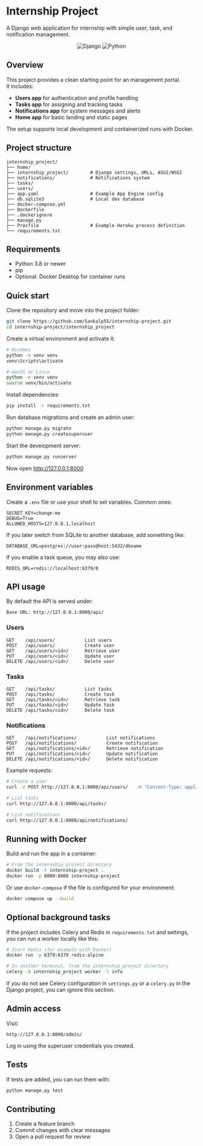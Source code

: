 # Internship Project

A Django web application for internship with simple user, task, and notification management.

<p align="center">
  <img alt="Django" src="https://img.shields.io/badge/Django-Framework-informational">
  <img alt="Python" src="https://img.shields.io/badge/Python-3.8%2B-blue">
  
</p>

## Overview

This project provides a clean starting point for an management portal.  
It includes:

- **Users app** for authentication and profile handling  
- **Tasks app** for assigning and tracking tasks  
- **Notifications app** for system messages and alerts  
- **Home app** for basic landing and static pages  

The setup supports local development and containerized runs with Docker.

## Project structure

```
internship_project/
├── home/
├── internship_project/        # Django settings, URLs, ASGI/WSGI
├── notifications/             # Notifications system
├── tasks/
├── users/
├── app.yaml                   # Example App Engine config
├── db.sqlite3                 # Local dev database
├── docker-compose.yml
├── Dockerfile
├── .dockerignore
├── manage.py
├── Procfile                   # Example Heroku process definition
└── requirements.txt
```

## Requirements

- Python 3.8 or newer  
- pip  
- Optional: Docker Desktop for container runs  

## Quick start

Clone the repository and move into the project folder:

```bash
git clone https://github.com/Sankalp55/internship-project.git
cd internship-project/internship_project
```

Create a virtual environment and activate it:

```bash
# Windows
python -m venv venv
venv\Scripts\activate

# macOS or Linux
python -m venv venv
source venv/bin/activate
```

Install dependencies:

```bash
pip install -r requirements.txt
```

Run database migrations and create an admin user:

```bash
python manage.py migrate
python manage.py createsuperuser
```

Start the development server:

```bash
python manage.py runserver
```

Now open http://127.0.0.1:8000

## Environment variables

Create a `.env` file or use your shell to set variables. Common ones:

```
SECRET_KEY=change-me
DEBUG=True
ALLOWED_HOSTS=127.0.0.1,localhost
```

If you later switch from SQLite to another database, add something like:

```
DATABASE_URL=postgres://user:pass@host:5432/dbname
```

If you enable a task queue, you may also use:

```
REDIS_URL=redis://localhost:6379/0
```

## API usage

By default the API is served under:

```
Base URL: http://127.0.0.1:8000/api/
```

### Users

```
GET    /api/users/           List users
POST   /api/users/           Create user
GET    /api/users/<id>/      Retrieve user
PUT    /api/users/<id>/      Update user
DELETE /api/users/<id>/      Delete user
```

### Tasks

```
GET    /api/tasks/           List tasks
POST   /api/tasks/           Create task
GET    /api/tasks/<id>/      Retrieve task
PUT    /api/tasks/<id>/      Update task
DELETE /api/tasks/<id>/      Delete task
```

### Notifications

```
GET    /api/notifications/           List notifications
POST   /api/notifications/           Create notification
GET    /api/notifications/<id>/      Retrieve notification
PUT    /api/notifications/<id>/      Update notification
DELETE /api/notifications/<id>/      Delete notification
```

Example requests:

```bash
# Create a user
curl -X POST http://127.0.0.1:8000/api/users/   -H "Content-Type: application/json"   -d '{"username":"john","email":"john@example.com"}'

# List tasks
curl http://127.0.0.1:8000/api/tasks/

# List notifications
curl http://127.0.0.1:8000/api/notifications/
```

## Running with Docker

Build and run the app in a container:

```bash
# From the internship_project directory
docker build -t internship-project .
docker run -p 8000:8000 internship-project
```

Or use `docker-compose` if the file is configured for your environment:

```bash
docker compose up --build
```

## Optional background tasks

If the project includes Celery and Redis in `requirements.txt` and settings, you can run a worker locally like this:

```bash
# Start Redis (for example with Docker)
docker run -p 6379:6379 redis:alpine

# In another terminal, from the internship_project directory
celery -A internship_project worker -l info
```

If you do not see Celery configuration in `settings.py` or a `celery.py` in the Django project, you can ignore this section.

## Admin access

Visit:

```
http://127.0.0.1:8000/admin/
```

Log in using the superuser credentials you created.

## Tests

If tests are added, you can run them with:

```bash
python manage.py test
```

## Contributing

1. Create a feature branch  
2. Commit changes with clear messages  
3. Open a pull request for review  



